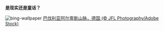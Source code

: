 
**是现实还是童话？**

![bing-wallpaper](https://www.bing.com/th?id=OHR.AlpsReflecting_ZH-CN4036320440_1920x1080.jpg)
[巴伐利亚阿尔卑斯山脉，德国 (© JFL Photography/Adobe Stock)](https://www.bing.com/search?q=%E5%B7%B4%E4%BC%90%E5%88%A9%E4%BA%9A%E9%98%BF%E5%B0%94%E5%8D%91%E6%96%AF%E5%B1%B1%E8%84%89&amp;form=hpcapt&amp;mkt=zh-cn)
  
